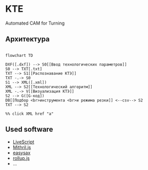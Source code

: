 # KTE

Automated CAM for Turning

## Архитектура

```mermaid

flowchart TD

DXF([.dxf]) --> S0[[Ввод технологических параметров]]
S0 --> TXT[.txt]
TXT --> S1[[Распознавание КТЭ]]
TXT -.-> S0
S1 --> XML([.xml])
XML --> S2[[Технологический алгоритм]]
XML -.-> V[[Визуализация КТЭ]]
S2 --> G([G-код])
DB[[Подбор <br>инструмента <br>и режима резки]] <--csv--> S2
TXT --> S2

%% click XML href "a"

```

## Used software

- [LiveScript]
- [Mithril.js]
- [easysax]
- [rollup.js]
- ...

[Mithril.js]: https://mithril.js.org/
[LiveScript]: https://livescript.net/
[easysax]: https://github.com/vflash/easysax
[rollup.js]: https://rollupjs.org/

